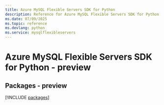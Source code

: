```yaml
---
title: Azure MySQL Flexible Servers SDK for Python
description: Reference for Azure MySQL Flexible Servers SDK for Python
ms.date: 07/09/2025
ms.topic: reference
ms.devlang: python
ms.service: mysqlflexibleservers
---
```

# Azure MySQL Flexible Servers SDK for Python - preview
## Packages - preview
[!INCLUDE [packages](mysql-flexible-servers-index.md)]